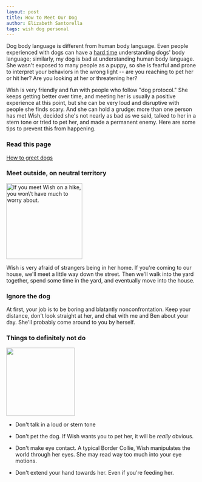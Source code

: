 ```yaml
---
layout: post
title: How to Meet Our Dog
author: Elizabeth Santorella
tags: wish dog personal
---
```


Dog body language is different from human body language.
Even people experienced
with dogs can have a [hard time](https://www.sciencedirect.com/science/article/pii/S0168159109001956) 
understanding dogs' body language; similarly, my dog is bad at
understanding human body language. She wasn't exposed to many people as a puppy,
so she is fearful and prone to interpret your behaviors in the wrong light --
are you reaching to pet her or hit her? Are you looking at her or 
threatening her? 

Wish is very friendly and fun with people who follow "dog protocol." 
She keeps getting better over time, and meeting her is usually a
positive experience at this point,
but she can be very loud and disruptive with people she finds
scary. And she can hold a grudge: more than one person has
met Wish, decided she's not nearly as bad as we said, 
talked to her in a stern tone or tried to pet her, and made a permanent enemy.
Here are some tips
to prevent this from happening.

### Read this page
[How to greet dogs](http://fearfuldogs.com/how-to-greet-dogs/)

### Meet outside, on neutral territory
<img src="{{ site.url }}/public/run_crop_2_2.jpg" alt="If you meet Wish on a hike, you won\'t have much to worry about." width="200"  class="center">

Wish is very afraid of strangers being in her home.
If you're coming to our house, we'll meet a little way down the
street. Then we'll walk into the yard together, spend some time in the
yard,
and eventually move into the house.

### Ignore the dog
At first, your job is to be boring and blatantly nonconfrontation. 
Keep your distance, don't look straight at her, and
chat with me and Ben about your day. 
She'll probably come around to you by herself.

### Things to definitely not do

<img src="{{ site.url }}/public/kiss.jpg" width="180">

* Don't talk in a loud or stern tone

* Don't pet the dog. If Wish wants you to pet her, it will be *really* obvious.  

* Don't make eye contact. A typical Border Collie, Wish manipulates the world through
her eyes. She may read way too much into your eye motions.

* Don't extend your hand towards her. Even if you're feeding her.

